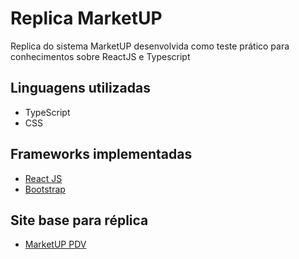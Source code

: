# Replica MarketUP

Replica do sistema MarketUP desenvolvida como teste prático para conhecimentos sobre ReactJS e Typescript

## Linguagens utilizadas
- TypeScript
- CSS

## Frameworks implementadas
- [React JS](https://pt-br.reactjs.org/)
- [Bootstrap](https://getbootstrap.com/)

## Site base para réplica
- [MarketUP PDV](https://mercadinhossk.marketup.com/pdv/index.html#/cupom/venda)